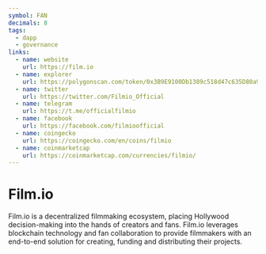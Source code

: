 ```yaml
---
symbol: FAN
decimals: 8
tags:
  - dapp
  - governance
links:
  - name: website
    url: https://film.io
  - name: explorer
    url: https://polygonscan.com/token/0x3B9E9100Db1389c518d47c635D80a90ad4C4f41b
  - name: twitter
    url: https://twitter.com/Filmio_Official
  - name: telegram
    url: https://t.me/officialfilmio
  - name: facebook
    url: https://facebook.com/filmioofficial
  - name: coingecko
    url: https://coingecko.com/en/coins/filmio
  - name: coinmarketcap
    url: https://coinmarketcap.com/currencies/filmio/
---
```


# Film.io

Film.io is a decentralized filmmaking ecosystem, placing Hollywood decision-making into the hands of creators and fans. Film.io leverages blockchain technology and fan collaboration to provide filmmakers with an end-to-end solution for creating, funding and distributing their projects.
